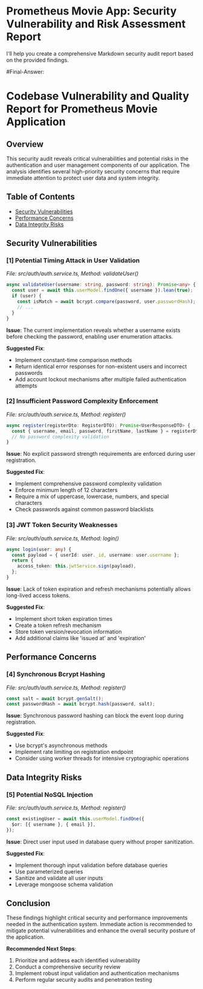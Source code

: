 # Prometheus Movie App: Security Vulnerability and Risk Assessment Report

I'll help you create a comprehensive Markdown security audit report based on the provided findings.

#Final-Answer: 
# Codebase Vulnerability and Quality Report for Prometheus Movie Application

## Overview

This security audit reveals critical vulnerabilities and potential risks in the authentication and user management components of our application. The analysis identifies several high-priority security concerns that require immediate attention to protect user data and system integrity.

## Table of Contents
- [Security Vulnerabilities](#security-vulnerabilities)
- [Performance Concerns](#performance-concerns)
- [Data Integrity Risks](#data-integrity-risks)

## Security Vulnerabilities

### [1] Potential Timing Attack in User Validation

_File: src/auth/auth.service.ts, Method: validateUser()_

```typescript
async validateUser(username: string, password: string): Promise<any> {
  const user = await this.userModel.findOne({ username }).lean(true);
  if (user) {
    const isMatch = await bcrypt.compare(password, user.passwordHash);
    // ...
  }
}
```

**Issue**: The current implementation reveals whether a username exists before checking the password, enabling user enumeration attacks.

**Suggested Fix**:
- Implement constant-time comparison methods
- Return identical error responses for non-existent users and incorrect passwords
- Add account lockout mechanisms after multiple failed authentication attempts

### [2] Insufficient Password Complexity Enforcement

_File: src/auth/auth.service.ts, Method: register()_

```typescript
async register(registerDto: RegisterDTO): Promise<UserResponseDTO> {
  const { username, email, password, firstName, lastName } = registerDto;
  // No password complexity validation
}
```

**Issue**: No explicit password strength requirements are enforced during user registration.

**Suggested Fix**:
- Implement comprehensive password complexity validation
- Enforce minimum length of 12 characters
- Require a mix of uppercase, lowercase, numbers, and special characters
- Check passwords against common password blacklists

### [3] JWT Token Security Weaknesses

_File: src/auth/auth.service.ts, Method: login()_

```typescript
async login(user: any) {
  const payload = { userId: user._id, username: user.username };
  return {
    access_token: this.jwtService.sign(payload),
  };
}
```

**Issue**: Lack of token expiration and refresh mechanisms potentially allows long-lived access tokens.

**Suggested Fix**:
- Implement short token expiration times
- Create a token refresh mechanism
- Store token version/revocation information
- Add additional claims like 'issued at' and 'expiration'

## Performance Concerns

### [4] Synchronous Bcrypt Hashing

_File: src/auth/auth.service.ts, Method: register()_

```typescript
const salt = await bcrypt.genSalt();
const passwordHash = await bcrypt.hash(password, salt);
```

**Issue**: Synchronous password hashing can block the event loop during registration.

**Suggested Fix**:
- Use bcrypt's asynchronous methods
- Implement rate limiting on registration endpoint
- Consider using worker threads for intensive cryptographic operations

## Data Integrity Risks

### [5] Potential NoSQL Injection

_File: src/auth/auth.service.ts, Method: register()_

```typescript
const existingUser = await this.userModel.findOne({
  $or: [{ username }, { email }],
});
```

**Issue**: Direct user input used in database query without proper sanitization.

**Suggested Fix**:
- Implement thorough input validation before database queries
- Use parameterized queries
- Sanitize and validate all user inputs
- Leverage mongoose schema validation

## Conclusion

These findings highlight critical security and performance improvements needed in the authentication system. Immediate action is recommended to mitigate potential vulnerabilities and enhance the overall security posture of the application.

**Recommended Next Steps**:
1. Prioritize and address each identified vulnerability
2. Conduct a comprehensive security review
3. Implement robust input validation and authentication mechanisms
4. Perform regular security audits and penetration testing